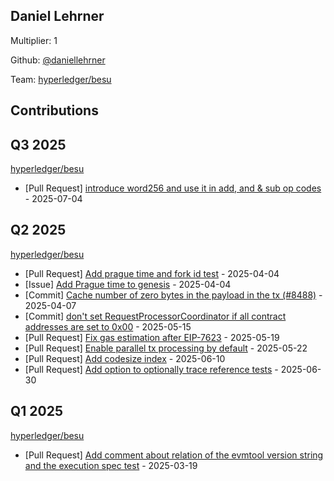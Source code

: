 
## Daniel Lehrner
Multiplier: 1

Github: [@daniellehrner](https://github.com/daniellehrner)

Team: [hyperledger/besu](https://github.com/hyperledger/besu/pulls?q=author%3Adaniellehrner)

## Contributions

## Q3 2025


[hyperledger/besu](https://github.com/hyperledger/besu)
* [Pull Request] [introduce word256 and use it in add, and & sub op codes](https://github.com/hyperledger/besu/pull/8917) - 2025-07-04
## Q2 2025


[hyperledger/besu](https://github.com/hyperledger/besu)
* [Pull Request] [Add prague time and fork id test](https://github.com/hyperledger/besu/pull/8521) - 2025-04-04
* [Issue] [Add Prague time to genesis](https://github.com/hyperledger/besu/issues/8520) - 2025-04-04
* [Commit] [Cache number of zero bytes in the payload in the tx (#8488)](https://github.com/hyperledger/besu/commit/9c52f52587e38418d67495f5f92248208d57f316) - 2025-04-07
* [Commit] [don't set RequestProcessorCoordinator if all contract addresses are set to 0x00](https://github.com/hyperledger/besu/commit/a78d459360de985991a45d84e52ddbd9d04647f4) - 2025-05-15
* [Pull Request] [Fix gas estimation after EIP-7623](https://github.com/hyperledger/besu/pull/8645) - 2025-05-19
* [Pull Request] [Enable parallel tx processing by default](https://github.com/hyperledger/besu/pull/8668) - 2025-05-22
* [Pull Request] [Add codesize index](https://github.com/hyperledger/besu/pull/8779) - 2025-06-10
* [Pull Request] [Add option to optionally trace reference tests](https://github.com/hyperledger/besu/pull/8878) - 2025-06-30
## Q1 2025

[hyperledger/besu](https://github.com/hyperledger/besu)
* [Pull Request] [Add comment about relation of the evmtool version string and the execution spec test](https://github.com/hyperledger/besu/pull/8444) - 2025-03-19
